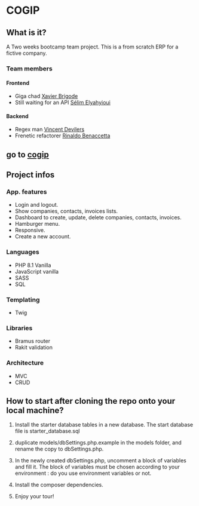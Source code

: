 # COGIP

## What is it?

A Two weeks bootcamp team project.
This is a from scratch ERP for a fictive company.

### Team members

#### Frontend
- Giga chad [Xavier Brigode](https://github.com/LoaW)
- Still waiting for an API [Sélim Elyahyioui](https://github.com/selim9106)

#### Backend
- Regex man [Vincent Devilers](https://github.com/VincentDevi)
- Frenetic refactorer [Rinaldo Benaccetta](https://github.com/RinaldoBenaccetta)

## go to [cogip](https://https://cogip-vsxr.000webhostapp.com/)

## Project infos

### App. features
- Login and logout.
- Show companies, contacts, invoices lists.
- Dashboard to create, update, delete companies, contacts, invoices.
- Hamburger menu.
- Responsive.
- Create a new account.

### Languages
- PHP 8.1 Vanilla
- JavaScript vanilla
- SASS
- SQL

### Templating
- Twig

### Libraries
- Bramus router
- Rakit validation

### Architecture
- MVC
- CRUD

## How to start after cloning the repo onto your local machine?

1. Install the starter database tables in a new database. The start database file is starter_database.sql

2. duplicate models/dbSettings.php.example in the models folder, and rename the copy to dbSettings.php.

3. In the newly created dbSettings.php, uncomment a block of variables and fill it. The block of variables must be chosen according to your environment : do you use environment variables or not.

4. Install the composer dependencies.

5. Enjoy your tour!

